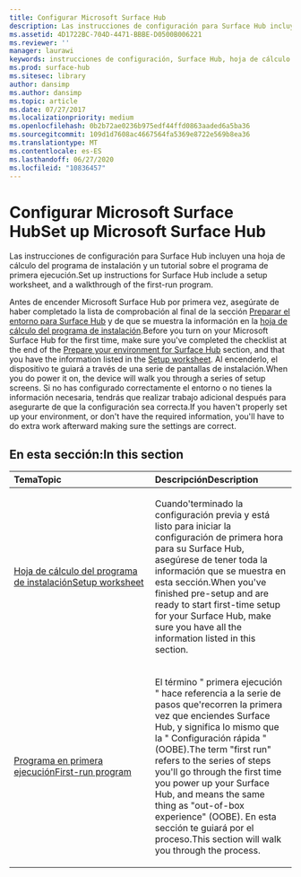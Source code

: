 ```yaml
---
title: Configurar Microsoft Surface Hub
description: Las instrucciones de configuración para Surface Hub incluyen una hoja de cálculo del programa de instalación y un tutorial sobre el programa de primera ejecución.
ms.assetid: 4D1722BC-704D-4471-BBBE-D0500B006221
ms.reviewer: ''
manager: laurawi
keywords: instrucciones de configuración, Surface Hub, hoja de cálculo del programa de instalación, programa de primera ejecución
ms.prod: surface-hub
ms.sitesec: library
author: dansimp
ms.author: dansimp
ms.topic: article
ms.date: 07/27/2017
ms.localizationpriority: medium
ms.openlocfilehash: 0b2b72ae0236b975edf44ffd0863aaded6a5ba36
ms.sourcegitcommit: 109d1d7608ac4667564fa5369e8722e569b8ea36
ms.translationtype: MT
ms.contentlocale: es-ES
ms.lasthandoff: 06/27/2020
ms.locfileid: "10836457"
---
```

# <span data-ttu-id="92c89-104">Configurar Microsoft Surface Hub</span><span class="sxs-lookup"><span data-stu-id="92c89-104">Set up Microsoft Surface Hub</span></span>


<span data-ttu-id="92c89-105">Las instrucciones de configuración para Surface Hub incluyen una hoja de cálculo del programa de instalación y un tutorial sobre el programa de primera ejecución.</span><span class="sxs-lookup"><span data-stu-id="92c89-105">Set up instructions for Surface Hub include a setup worksheet, and a walkthrough of the first-run program.</span></span>

<span data-ttu-id="92c89-106">Antes de encender Microsoft Surface Hub por primera vez, asegúrate de haber completado la lista de comprobación al final de la sección [Preparar el entorno para Surface Hub](prepare-your-environment-for-surface-hub.md) y de que se muestra la información en la [hoja de cálculo del programa de instalación](setup-worksheet-surface-hub.md).</span><span class="sxs-lookup"><span data-stu-id="92c89-106">Before you turn on your Microsoft Surface Hub for the first time, make sure you've completed the checklist at the end of the [Prepare your environment for Surface Hub](prepare-your-environment-for-surface-hub.md) section, and that you have the information listed in the [Setup worksheet](setup-worksheet-surface-hub.md).</span></span> <span data-ttu-id="92c89-107">Al encenderlo, el dispositivo te guiará a través de una serie de pantallas de instalación.</span><span class="sxs-lookup"><span data-stu-id="92c89-107">When you do power it on, the device will walk you through a series of setup screens.</span></span> <span data-ttu-id="92c89-108">Si no has configurado correctamente el entorno o no tienes la información necesaria, tendrás que realizar trabajo adicional después para asegurarte de que la configuración sea correcta.</span><span class="sxs-lookup"><span data-stu-id="92c89-108">If you haven't properly set up your environment, or don't have the required information, you'll have to do extra work afterward making sure the settings are correct.</span></span>

## <span data-ttu-id="92c89-109">En esta sección:</span><span class="sxs-lookup"><span data-stu-id="92c89-109">In this section</span></span>


<table>
<colgroup>
<col width="50%" />
<col width="50%" />
</colgroup>
<thead>
<tr class="header">
<th align="left"><span data-ttu-id="92c89-110">Tema</span><span class="sxs-lookup"><span data-stu-id="92c89-110">Topic</span></span></th>
<th align="left"><span data-ttu-id="92c89-111">Descripción</span><span class="sxs-lookup"><span data-stu-id="92c89-111">Description</span></span></th>
</tr>
</thead>
<tbody>
<tr class="odd">
<td align="left"><p><a href="setup-worksheet-surface-hub.md" data-raw-source="[Setup worksheet](setup-worksheet-surface-hub.md)"><span data-ttu-id="92c89-112">Hoja de cálculo del programa de instalación</span><span class="sxs-lookup"><span data-stu-id="92c89-112">Setup worksheet</span></span></a></p></td>
<td align="left"><p><span data-ttu-id="92c89-113">Cuando&#39;terminado la configuración previa y está listo para iniciar la configuración de primera hora para su Surface Hub, asegúrese de tener toda la información que se muestra en esta sección.</span><span class="sxs-lookup"><span data-stu-id="92c89-113">When you&#39;ve finished pre-setup and are ready to start first-time setup for your Surface Hub, make sure you have all the information listed in this section.</span></span></p></td>
</tr>
<tr class="even">
<td align="left"><p><a href="first-run-program-surface-hub.md" data-raw-source="[First-run program](first-run-program-surface-hub.md)"><span data-ttu-id="92c89-114">Programa en primera ejecución</span><span class="sxs-lookup"><span data-stu-id="92c89-114">First-run program</span></span></a></p></td>
<td align="left"><p><span data-ttu-id="92c89-115">El término &quot; primera ejecución &quot; hace referencia a la serie de pasos que&#39;recorren la primera vez que enciendes Surface Hub, y significa lo mismo que la &quot; Configuración rápida &quot; (OOBE).</span><span class="sxs-lookup"><span data-stu-id="92c89-115">The term &quot;first run&quot; refers to the series of steps you&#39;ll go through the first time you power up your Surface Hub, and means the same thing as &quot;out-of-box experience&quot; (OOBE).</span></span> <span data-ttu-id="92c89-116">En esta sección te guiará por el proceso.</span><span class="sxs-lookup"><span data-stu-id="92c89-116">This section will walk you through the process.</span></span></p></td>
</tr>
</tbody>
</table>

 

 

 






